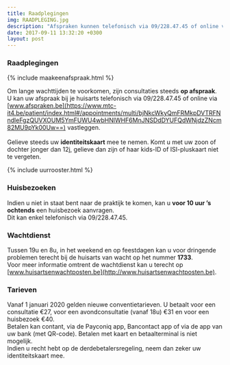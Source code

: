 ```yaml
---
title: Raadplegingen
img: RAADPLEGING.jpg
description: "Afspraken kunnen telefonisch via 09/228.47.45 of online via www.afspraken.be gemaakt worden."
date: 2017-09-11 13:32:20 +0300
layout: post
---
```



### Raadplegingen

{% include maakeenafspraak.html %}

Om lange wachttijden te voorkomen, zijn consultaties steeds **op afspraak**. <br>
U kan uw afspraak bij je huisarts telefonisch via 09/228.47.45 of online via [www.afspraken.be](https://www.mtc-it4.be/patient/index.html#/appointments/multi/bjNkcWkyQmFRMkpDVTRFNndleFgzQUVXOUM5YmFUWU4wbHNlWHF6MnJNSDdDYUFQdWNjdzZNcm82MU9pYk00Uw==) vastleggen.<br> <br>
Gelieve steeds uw **identiteitskaart** mee te nemen. Komt u met uw zoon of dochter jonger dan 12j, gelieve dan zijn of haar kids-ID of ISI-pluskaart niet te vergeten.

{% include uurrooster.html %}

### Huisbezoeken

Indien u niet in staat bent naar de praktijk te komen, kan u **voor 10 uur ’s ochtends** een huisbezoek aanvragen. <br>
Dit kan enkel telefonisch via 09/228.47.45.


### Wachtdienst

Tussen 19u en 8u, in het weekend en op feestdagen kan u voor dringende problemen terecht bij de huisarts van wacht op het nummer **1733**. <br>
Voor meer informatie omtrent de wachtdienst kan u terecht op [www.huisartsenwachtposten.be](http://www.huisartsenwachtposten.be).

### Tarieven
Vanaf 1 januari 2020 gelden nieuwe conventietarieven. U betaalt voor een consultatie €27, voor een avondconsultatie (vanaf 18u) €31 en voor een huisbezoek €40. <br>
Betalen kan contant, via de Payconiq app, Bancontact app of via de app van uw bank (met QR-code). Betalen met kaart en betaalterminal is niet mogelijk. <br>
Indien u recht hebt op de derdebetalersregeling, neem dan zeker uw identiteitskaart mee.
